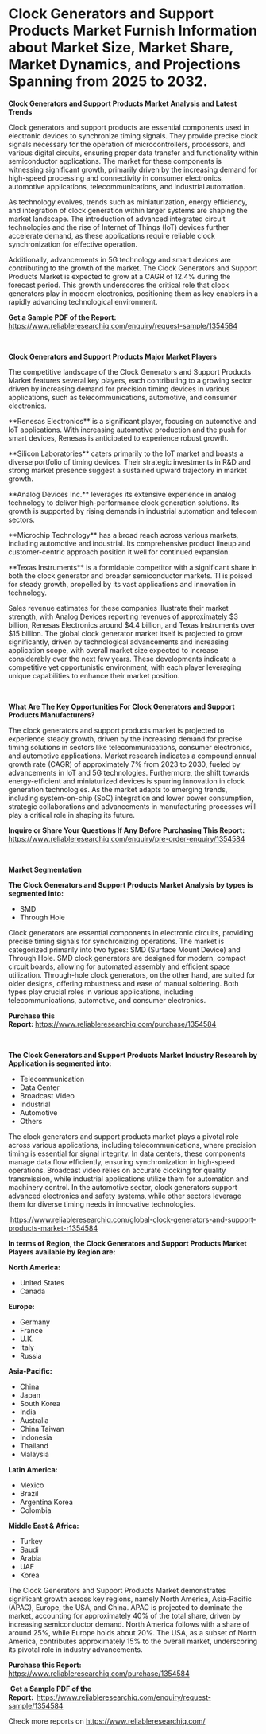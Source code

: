 <p><h1>Clock Generators and Support Products Market Furnish Information about Market Size, Market Share, Market Dynamics, and Projections Spanning from 2025 to 2032.</h1></p><p><strong>Clock Generators and Support Products Market Analysis and Latest Trends</strong></p>
<p><p>Clock generators and support products are essential components used in electronic devices to synchronize timing signals. They provide precise clock signals necessary for the operation of microcontrollers, processors, and various digital circuits, ensuring proper data transfer and functionality within semiconductor applications. The market for these components is witnessing significant growth, primarily driven by the increasing demand for high-speed processing and connectivity in consumer electronics, automotive applications, telecommunications, and industrial automation.</p><p>As technology evolves, trends such as miniaturization, energy efficiency, and integration of clock generation within larger systems are shaping the market landscape. The introduction of advanced integrated circuit technologies and the rise of Internet of Things (IoT) devices further accelerate demand, as these applications require reliable clock synchronization for effective operation.</p><p>Additionally, advancements in 5G technology and smart devices are contributing to the growth of the market. The Clock Generators and Support Products Market is expected to grow at a CAGR of 12.4% during the forecast period. This growth underscores the critical role that clock generators play in modern electronics, positioning them as key enablers in a rapidly advancing technological environment.</p></p>
<p><strong>Get a Sample PDF of the Report:&nbsp;</strong> <a href="https://www.reliableresearchiq.com/enquiry/request-sample/1354584?utm_campaign=2468&utm_medium=2&utm_source=Github&utm_content=ia&utm_term=13022025&utm_id=clock-generators-and-support-products">https://www.reliableresearchiq.com/enquiry/request-sample/1354584</a></p>
<p>&nbsp;</p>
<p><strong>Clock Generators and Support Products Major Market Players</strong></p>
<p><p>The competitive landscape of the Clock Generators and Support Products Market features several key players, each contributing to a growing sector driven by increasing demand for precision timing devices in various applications, such as telecommunications, automotive, and consumer electronics.</p><p>**Renesas Electronics** is a significant player, focusing on automotive and IoT applications. With increasing automotive production and the push for smart devices, Renesas is anticipated to experience robust growth.</p><p>**Silicon Laboratories** caters primarily to the IoT market and boasts a diverse portfolio of timing devices. Their strategic investments in R&D and strong market presence suggest a sustained upward trajectory in market growth.</p><p>**Analog Devices Inc.** leverages its extensive experience in analog technology to deliver high-performance clock generation solutions. Its growth is supported by rising demands in industrial automation and telecom sectors.</p><p>**Microchip Technology** has a broad reach across various markets, including automotive and industrial. Its comprehensive product lineup and customer-centric approach position it well for continued expansion.</p><p>**Texas Instruments** is a formidable competitor with a significant share in both the clock generator and broader semiconductor markets. TI is poised for steady growth, propelled by its vast applications and innovation in technology.</p><p>Sales revenue estimates for these companies illustrate their market strength, with Analog Devices reporting revenues of approximately $3 billion, Renesas Electronics around $4.4 billion, and Texas Instruments over $15 billion. The global clock generator market itself is projected to grow significantly, driven by technological advancements and increasing application scope, with overall market size expected to increase considerably over the next few years. These developments indicate a competitive yet opportunistic environment, with each player leveraging unique capabilities to enhance their market position.</p></p>
<p>&nbsp;</p>
<p><strong>What Are The Key Opportunities For Clock Generators and Support Products Manufacturers?</strong></p>
<p><p>The clock generators and support products market is projected to experience steady growth, driven by the increasing demand for precise timing solutions in sectors like telecommunications, consumer electronics, and automotive applications. Market research indicates a compound annual growth rate (CAGR) of approximately 7% from 2023 to 2030, fueled by advancements in IoT and 5G technologies. Furthermore, the shift towards energy-efficient and miniaturized devices is spurring innovation in clock generation technologies. As the market adapts to emerging trends, including system-on-chip (SoC) integration and lower power consumption, strategic collaborations and advancements in manufacturing processes will play a critical role in shaping its future.</p></p>
<p><strong>Inquire or Share Your Questions If Any Before Purchasing This Report:</strong> <a href="https://www.reliableresearchiq.com/enquiry/pre-order-enquiry/1354584?utm_campaign=2468&utm_medium=2&utm_source=Github&utm_content=ia&utm_term=13022025&utm_id=clock-generators-and-support-products">https://www.reliableresearchiq.com/enquiry/pre-order-enquiry/1354584</a></p>
<p>&nbsp;</p>
<p><strong>Market Segmentation</strong></p>
<p><strong>The Clock Generators and Support Products Market Analysis by types is segmented into:</strong></p>
<p><ul><li>SMD</li><li>Through Hole</li></ul></p>
<p><p>Clock generators are essential components in electronic circuits, providing precise timing signals for synchronizing operations. The market is categorized primarily into two types: SMD (Surface Mount Device) and Through Hole. SMD clock generators are designed for modern, compact circuit boards, allowing for automated assembly and efficient space utilization. Through-hole clock generators, on the other hand, are suited for older designs, offering robustness and ease of manual soldering. Both types play crucial roles in various applications, including telecommunications, automotive, and consumer electronics.</p></p>
<p><strong>Purchase this Report:&nbsp;</strong><a href="https://www.reliableresearchiq.com/purchase/1354584?utm_campaign=2468&utm_medium=2&utm_source=Github&utm_content=ia&utm_term=13022025&utm_id=clock-generators-and-support-products">https://www.reliableresearchiq.com/purchase/1354584</a></p>
<p>&nbsp;</p>
<p><strong>The Clock Generators and Support Products Market Industry Research by Application is segmented into:</strong></p>
<p><ul><li>Telecommunication</li><li>Data Center</li><li>Broadcast Video</li><li>Industrial</li><li>Automotive</li><li>Others</li></ul></p>
<p><p>The clock generators and support products market plays a pivotal role across various applications, including telecommunications, where precision timing is essential for signal integrity. In data centers, these components manage data flow efficiently, ensuring synchronization in high-speed operations. Broadcast video relies on accurate clocking for quality transmission, while industrial applications utilize them for automation and machinery control. In the automotive sector, clock generators support advanced electronics and safety systems, while other sectors leverage them for diverse timing needs in innovative technologies.</p></p>
<p><a href="https://www.reliableresearchiq.com/global-clock-generators-and-support-products-market-r1354584?utm_campaign=2468&utm_medium=2&utm_source=Github&utm_content=ia&utm_term=13022025&utm_id=clock-generators-and-support-products">&nbsp;https://www.reliableresearchiq.com/global-clock-generators-and-support-products-market-r1354584</a></p>
<p><strong>In terms of Region, the Clock Generators and Support Products Market Players available by Region are:</strong></p>
<p>
    <p> <strong> North America: </strong>
        <ul>
            <li>United States</li>
            <li>Canada</li>
        </ul>
        </p> 
    <p> <strong> Europe: </strong>
        <ul>
            <li>Germany</li>
            <li>France</li>
            <li>U.K.</li>
            <li>Italy</li>
            <li>Russia</li>
        </ul>
        </p> 
    <p> <strong> Asia-Pacific: </strong>
        <ul>
            <li>China</li>
            <li>Japan</li>
            <li>South Korea</li>
            <li>India</li>
            <li>Australia</li>
            <li>China Taiwan</li>
            <li>Indonesia</li>
            <li>Thailand</li>
            <li>Malaysia</li>
        </ul>
        </p> 
    <p> <strong> Latin America: </strong>
        <ul>
            <li>Mexico</li>
            <li>Brazil</li>
            <li>Argentina Korea</li>
            <li>Colombia</li>
        </ul>
        </p> 
    <p> <strong> Middle East & Africa: </strong>
        <ul>
            <li>Turkey</li>
            <li>Saudi</li>
            <li>Arabia</li>
            <li>UAE</li>
            <li>Korea</li>
        </ul>
    </p>
    </p>
<p><p>The Clock Generators and Support Products Market demonstrates significant growth across key regions, namely North America, Asia-Pacific (APAC), Europe, the USA, and China. APAC is projected to dominate the market, accounting for approximately 40% of the total share, driven by increasing semiconductor demand. North America follows with a share of around 25%, while Europe holds about 20%. The USA, as a subset of North America, contributes approximately 15% to the overall market, underscoring its pivotal role in industry advancements.</p></p>
<p><strong>Purchase this Report: </strong><a href="https://www.reliableresearchiq.com/purchase/1354584?utm_campaign=2468&utm_medium=2&utm_source=Github&utm_content=ia&utm_term=13022025&utm_id=clock-generators-and-support-products">https://www.reliableresearchiq.com/purchase/1354584</a></p>
<p>&nbsp;<strong>Get a Sample PDF of the Report:&nbsp;&nbsp;</strong><a href="https://www.reliableresearchiq.com/enquiry/request-sample/1354584?utm_campaign=2468&utm_medium=2&utm_source=Github&utm_content=ia&utm_term=13022025&utm_id=clock-generators-and-support-products">https://www.reliableresearchiq.com/enquiry/request-sample/1354584</a></p>
<p><strong></strong></p>
<p>Check more reports on <a href="https://www.reliableresearchiq.com/?utm_campaign=2468&utm_medium=2&utm_source=Github&utm_content=ia&utm_term=13022025&utm_id=clock-generators-and-support-products">https://www.reliableresearchiq.com/</a></p>